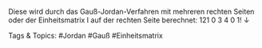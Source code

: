 Diese wird durch das Gauß-Jordan-Verfahren mit mehreren rechten Seiten oder der Einheitsmatrix I
auf der rechten Seite berechnet: 
121 0
3 4 0 1!
↓

   Tags & Topics:
   #Jordan
   #Gauß
   #Einheitsmatrix